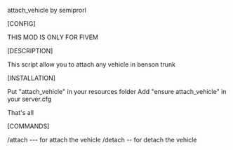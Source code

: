 attach_vehicle by semiprorl

[CONFIG]

THIS MOD IS ONLY FOR FIVEM


[DESCRIPTION]

This script allow you to attach any vehicle in benson trunk


[INSTALLATION]

Put "attach_vehicle" in your resources folder
Add "ensure attach_vehicle" in your server.cfg

That's all

[COMMANDS]

/attach --- for attach the vehicle
/detach -- for detach the vehicle


